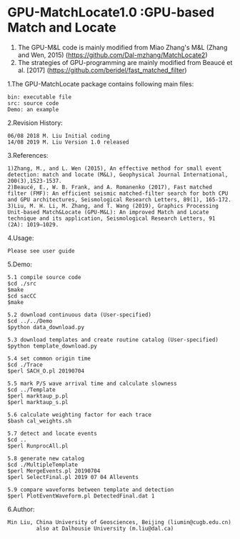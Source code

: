 # GPU-MatchLocate1.0 :GPU-based Match and Locate
 1) The GPU-M&L code is mainly modified from Miao Zhang's M&L (Zhang and Wen, 2015)
				(https://github.com/Dal-mzhang/MatchLocate2)
 2) The strategies of GPU-programming are mainly modified from Beaucé et al. [2017]
				(https://github.com/beridel/fast_matched_filter)


1.The GPU-MatchLocate package contains following main files:

	bin: executable file
	src: source code
	Demo: an example

2.Revision History:

	06/08 2018 M. Liu Initial coding
	14/08 2019 M. Liu Version 1.0 released


3.References:

	1)Zhang, M., and L. Wen (2015), An effective method for small event detection: match and locate (M&L), Geophysical Journal International, 200(3),1523-1537.
	2)Beaucé, E., W. B. Frank, and A. Romanenko (2017), Fast matched filter (FMF): An efficient seismic matched‐filter search for both CPU and GPU architectures, Seismological Research Letters, 89(1), 165-172.
	3)Liu, M. H. Li, M. Zhang, and T. Wang (2019), Graphics Processing Unit-based Match&Locate (GPU-M&L): An improved Match and Locate technique and its application, Seismological Research Letters, 91 (2A): 1019–1029.

4.Usage:

	Please see user guide

5.Demo:
        
	5.1 compile source code
	$cd ./src
	$make
	$cd sacCC
	$make

  	5.2 download continuous data (User-specified)
	$cd ../../Demo
	$python data_download.py

	5.3 download templates and create routine catalog (User-specified)
	$python template_download.py

	5.4 set common origin time
	$cd ./Trace
	$perl SACH_O.pl 20190704

	5.5 mark P/S wave arrival time and calculate slowness
	$cd ../Template
	$perl marktaup_p.pl
	$perl marktaup_s.pl

	5.6 calculate weighting factor for each trace
	$bash cal_weights.sh

	5.7 detect and locate events
	$cd ..
	$perl RunprocAll.pl

	5.8 generate new catalog
	$cd ./MultipleTemplate
	$perl MergeEvents.pl 20190704
	$perl SelectFinal.pl 2019 07 04 Allevents

	5.9 compare waveforms between template and detection
	$perl PlotEventWaveform.pl DetectedFinal.dat 1

6.Author:

	Min Liu, China University of Geosciences, Beijing (liumin@cugb.edu.cn)
             also at Dalhousie University (m.liu@dal.ca)
